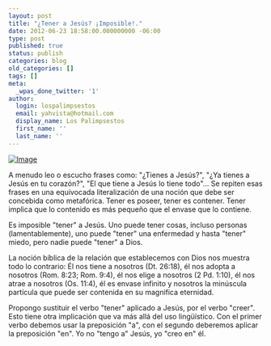 ```yaml
---
layout: post
title: "¿Tener a Jesús? ¡Imposible!."
date: 2012-06-23 18:58:00.000000000 -06:00
type: post
published: true
status: publish
categories: blog
old_categories: []
tags: []
meta:
  _wpas_done_twitter: '1'
author:
  login: lospalimpsestos
  email: yahvista@hotmail.com
  display_name: Los Palimpsestos
  first_name: ''
  last_name: ''
---
```

<p><a href="http://lospalimpsestos.files.wordpress.com/2012/06/captura-de-pantalla-2012-06-23-a-las-12-55-57.png"><img class="size-full wp-image" src="{{ site.baseurl }}/assets/captura-de-pantalla-2012-06-23-a-las-12-55-57.png" alt="Image" /></a></p>
<p>A menudo leo o escucho frases como: "¿Tienes a Jesús?", "¿Ya tienes a Jesús en tu corazón?", "El que tiene a Jesús lo tiene todo"... Se repiten esas frases en una equivocada literalización de una noción que debe ser concebida como metafórica. Tener es poseer, tener es contener. Tener implica que lo contenido es más pequeño que el envase que lo contiene. </p>
<p>Es imposible "tener" a Jesús. Uno puede tener cosas, incluso personas (lamentablemente), uno puede "tener" una enfermedad y hasta "tener" miedo, pero nadie puede "tener" a Dios. </p>
<p>La noción bíblica de la relación que establecemos con Dios nos muestra todo lo contrario: Él nos tiene a nosotros (Dt. 26:18), él nos adopta a nosotros (Rom. 8:23; Rom. 9:4), él nos elige a nosotros (2 Pd. 1:10), él nos atrae a nosotros (Os. 11:4), él es envase infinito y nosotros la minúscula partícula que puede ser contenida en su magnifica eternidad. </p>
<p>Propongo sustituir el verbo "tener" aplicado a Jesús, por el verbo "creer". Esto tiene otra implicación que va más allá del uso lingüístico. Con el primer verbo debemos usar la preposición "a", con el segundo deberemos aplicar la preposición "en". Yo no "tengo a" Jesús, yo "creo en" él. </p>
